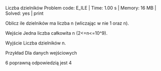 Liczba dzielników
Problem code: E_ILE | Time: 1.00 s | Memory: 16 MB | Solved: yes | print

Oblicz ile dzielników ma liczba n (wliczając w nie 1 oraz n).

Wejście
Jedna liczba całkowita n (2<=n<=10^9).

Wyjście
Liczba dzielników n.

Przykład
Dla danych wejściowych

6
poprawną odpowiedzią jest
4